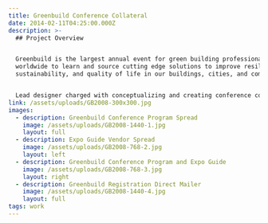 ```yaml
---
title: Greenbuild Conference Collateral
date: 2014-02-11T04:25:00.000Z
description: >-
  ## Project Overview


  Greenbuild is the largest annual event for green building professionals
  worldwide to learn and source cutting edge solutions to improve resilience,
  sustainability, and quality of life in our buildings, cities, and communities.


  Lead designer charged with conceptualizing and creating conference collateral.
link: /assets/uploads/GB2008-300x300.jpg
images:
  - description: Greenbuild Conference Program Spread
    image: /assets/uploads/GB2008-1440-1.jpg
    layout: full
  - description: Expo Guide Vendor Spread
    image: /assets/uploads/GB2008-768-2.jpg
    layout: left
  - description: Greenbuild Conference Program and Expo Guide
    image: /assets/uploads/GB2008-768-3.jpg
    layout: right
  - description: Greenbuild Registration Direct Mailer
    image: /assets/uploads/GB2008-1440-4.jpg
    layout: full
tags: work
---
```


